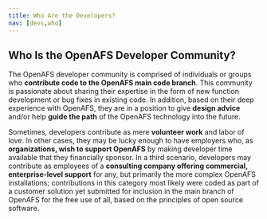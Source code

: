 ```yaml
---
title: Who Are the Developers?
nav: [devs,who]
---
```


## Who Is the OpenAFS Developer Community? ##

The OpenAFS developer community is comprised of individuals or groups who **contribute code to the OpenAFS main code branch**.  This community is passionate about sharing their expertise in the form of new function development or bug fixes in existing code.  In addition, based on their deep experience with OpenAFS, they are in a position to give **design advice** and/or help **guide the path** of the OpenAFS technology into the future.

Sometimes, developers contribute as mere **volunteer work** and labor of love.  In other cases, they may be lucky enough to have employers who, as **organizations, wish to support OpenAFS** by making developer time available that they financially sponsor.  In a third scenario, developers may contribute as employees of a **consulting company offering commercial, enterprise-level support** for any, but primarily the more complex OpenAFS installations; contributions in this category most likely were coded as part of a customer solution yet submitted for inclusion in the main branch of OpenAFS for the free use of all, based on the principles of open source software.

